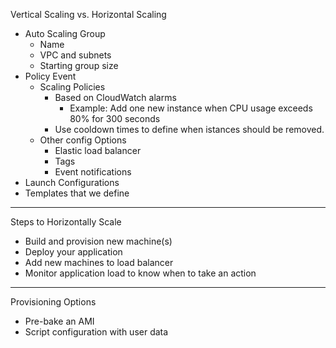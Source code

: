 Vertical Scaling vs. Horizontal Scaling
- Auto Scaling Group
    - Name
    - VPC and subnets
    - Starting group size
- Policy Event
    - Scaling Policies
        - Based on CloudWatch alarms
            - Example: Add one new instance when CPU usage exceeds 80% for 300 seconds
        - Use cooldown times to define when istances should be removed.
    - Other config Options
      - Elastic load balancer
      - Tags
      - Event notifications
- Launch Configurations
- Templates that we define
****
Steps to Horizontally Scale
- Build and provision new machine(s)
- Deploy your application
- Add new machines to load balancer
- Monitor application load to know when to take an action
****
Provisioning Options
- Pre-bake an AMI
- Script configuration with user data

